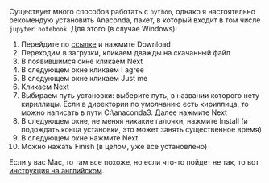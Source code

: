 Существует много способов работать с `python`, однако я настоятельно рекомендую установить Anaconda, пакет, в который входит в том числе `jupyter notebook`. Для этого (в случае Windows):
1. Перейдите по [ссылке](https://www.anaconda.com/download/) и нажмите Download
2. Переходим в загрузки, кликаем дважды на скачанный файл
3. В появившимся окне кликаем Next
4. В следующем окне кликаем I agree
5. В следующем окне кликаем Just me
6. Кликаем Next
7. Выбираем путь установки: выберите путь, в названии которого нету кириллицы. Если в директории по умолчанию есть кириллица, то можно написать в пути C:\anaconda3. Далее нажмите Next 
8. В следующем окне, не меняя никакие галочки, нажмите Install (и подождать конца установки, это может занять существенное время)
9. В следующем окне нажмите Next
10. Можно нажать Finish (в целом, уже все установлено) 

Если у вас Mac, то там все похоже, но если что-то пойдет не так, то вот [инструкция на английском](https://docs.anaconda.com/free/anaconda/install/mac-os/).
